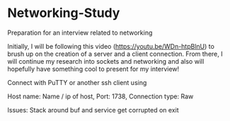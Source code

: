 # Networking-Study
Preparation for an interview related to networking

Initially, I will be following this video (https://youtu.be/WDn-htpBlnU) to brush up on the creation
of a server and a client connection. From there, I will continue my research into sockets and networking
and also will hopefully have something cool to present for my interview!


Connect with PuTTY or another ssh client using

Host name: Name / ip of host,
Port: 1738, 
Connection type: Raw

Issues:
Stack around buf and service get corrupted on exit

